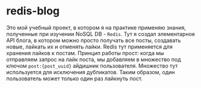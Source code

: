 # redis-blog

Это мой учебный проект, в котором я на практике применяю знания, полученные
при изучении NoSQL DB - `Redis`. Тут я создал элементарное API блога, в котором
можно просто получать все посты, создавать новые, лайкать их и отменять лайки.
Redis тут применяется для хранения лайков к постам. Принцип работы прост:
когда мы отправляем запрос на лайк поста, мы добавляем в множество под ключом
`post:{post_uuid}` айдишник пользователя. Множество тут используется для
исключения дубликатов. Таким образом, один пользователь может только один раз
лайкнуть пост.